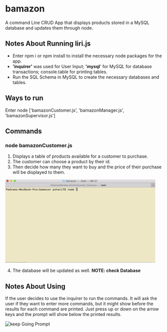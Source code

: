 # bamazon
A command Line CRUD App that displays products stored in a MySQL database and updates them through node.

## Notes About Running liri.js 
 * Enter npm i or npm install to install the necessary node packages for the app.
 * __'inquirer'__ was used for User Input; __'mysql__' for MySQL for database transactions; 
 	console.table for printing tables.
 * Run the SQL Schema in MySQL to create the necessary databases and tables.

## Ways to run 
 
 Enter node <filename> ['bamazonCustomer.js', 'bamazonManager.js', 'bamazonSupervisor.js']

## Commands 

### node bamazonCustomer.js
1. Displays a table of products available for a customer to purchase. 
2. The customer can choose a product by their id. 
3. Then decide how many they want to buy and the price of their purchase will be displayed to them.


![bamazonCustomer gif](/README_GIFS/bamazonCustomer.gif)

4. The database will be updated as well. **NOTE: check Database** 
     
## Notes About Using

If the user decides to use the inquirer to run the commands. It will ask the user if they want to enter more commands, but it might show before the results for each command are printed. Just press up or down on the arrow keys and the prompt will show below the printed results.

![keep Going Prompt](/README_images/keepGoingPrompt.png)
